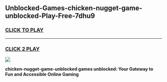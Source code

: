 
## Unblocked-Games-chicken-nugget-game-unblocked-Play-Free-7dhu9
<h3>
<a href="https://premium76.site?title=chicken-nugget-game-unblocked&ref=21A">CLICK TO PLAY</a></h3>
<hr>

<h3>
<a href="https://premium76.site?title=chicken-nugget-game-unblocked&ref=21A">CLICK 2 PLAY</a>
  
</h3>

<a href="https://premium76.site?title=chicken-nugget-game-unblocked&ref=21A"><img src="https://clearcache.store/games.png"></a>


**chicken-nugget-game-unblocked games unblocked: Your Gateway to Fun and Accessible Online Gaming**
